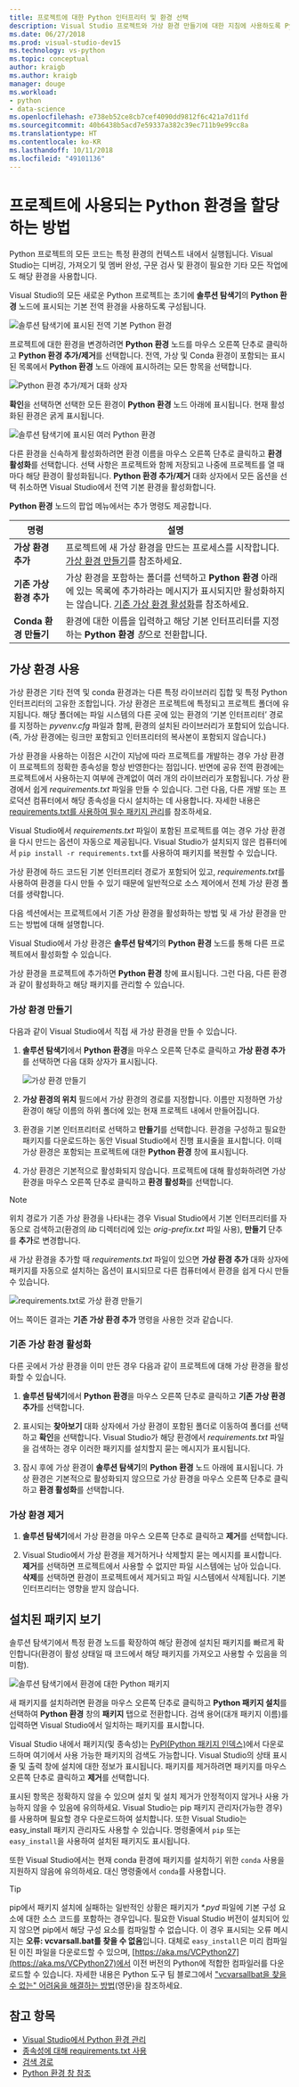 ```yaml
---
title: 프로젝트에 대한 Python 인터프리터 및 환경 선택
description: Visual Studio 프로젝트와 가상 환경 만들기에 대한 지침에 사용하도록 Python 환경을 할당하는 방법입니다.
ms.date: 06/27/2018
ms.prod: visual-studio-dev15
ms.technology: vs-python
ms.topic: conceptual
author: kraigb
ms.author: kraigb
manager: douge
ms.workload:
- python
- data-science
ms.openlocfilehash: e738eb52ce8cb7cef4090dd9812f6c421a7d11fd
ms.sourcegitcommit: 40b6438b5acd7e59337a382c39ec711b9e99cc8a
ms.translationtype: HT
ms.contentlocale: ko-KR
ms.lasthandoff: 10/11/2018
ms.locfileid: "49101136"
---
```

# <a name="how-to-assign-which-python-environment-is-used-for-a-project"></a>프로젝트에 사용되는 Python 환경을 할당하는 방법

Python 프로젝트의 모든 코드는 특정 환경의 컨텍스트 내에서 실행됩니다. Visual Studio는 디버깅, 가져오기 및 멤버 완성, 구문 검사 및 환경이 필요한 기타 모든 작업에도 해당 환경을 사용합니다.

Visual Studio의 모든 새로운 Python 프로젝트는 초기에 **솔루션 탐색기**의 **Python 환경** 노드에 표시되는 기본 전역 환경을 사용하도록 구성됩니다.

![솔루션 탐색기에 표시된 전역 기본 Python 환경](media/environments-project.png)

프로젝트에 대한 환경을 변경하려면 **Python 환경** 노드를 마우스 오른쪽 단추로 클릭하고 **Python 환경 추가/제거**를 선택합니다. 전역, 가상 및 Conda 환경이 포함되는 표시된 목록에서 **Python 환경** 노드 아래에 표시하려는 모든 항목을 선택합니다.

![Python 환경 추가/제거 대화 상자](media/environments-add-remove.png)

**확인**을 선택하면 선택한 모든 환경이 **Python 환경** 노드 아래에 표시됩니다. 현재 활성화된 환경은 굵게 표시됩니다.

![솔루션 탐색기에 표시된 여러 Python 환경](media/environments-project-multiple.png)

다른 환경을 신속하게 활성화하려면 환경 이름을 마우스 오른쪽 단추로 클릭하고 **환경 활성화**를 선택합니다. 선택 사항은 프로젝트와 함께 저장되고 나중에 프로젝트를 열 때마다 해당 환경이 활성화됩니다. **Python 환경 추가/제거** 대화 상자에서 모든 옵션을 선택 취소하면 Visual Studio에서 전역 기본 환경을 활성화합니다.

**Python 환경** 노드의 팝업 메뉴에서는 추가 명령도 제공합니다.

| 명령 | 설명 |
| --- | --- |
| **가상 환경 추가** | 프로젝트에 새 가상 환경을 만드는 프로세스를 시작합니다. [가상 환경 만들기](#create-a-virtual-environment)를 참조하세요. |
| **기존 가상 환경 추가** | 가상 환경을 포함하는 폴더를 선택하고 **Python 환경** 아래에 있는 목록에 추가하라는 메시지가 표시되지만 활성화하지는 않습니다. [기존 가상 환경 활성화](#activate-an-existing-virtual-environment)를 참조하세요. |
| **Conda 환경 만들기** | 환경에 대한 이름을 입력하고 해당 기본 인터프리터를 지정하는 **Python 환경** *창*으로 전환합니다. |

## <a name="use-virtual-environments"></a>가상 환경 사용

가상 환경은 기타 전역 및 conda 환경과는 다른 특정 라이브러리 집합 및 특정 Python 인터프리터의 고유한 조합입니다. 가상 환경은 프로젝트에 특정되고 프로젝트 폴더에 유지됩니다. 해당 폴더에는 파일 시스템의 다른 곳에 있는 환경의 ‘기본 인터프리터’ 경로를 지정하는 *pyvenv.cfg* 파일과 함께, 환경의 설치된 라이브러리가 포함되어 있습니다. (즉, 가상 환경에는 링크만 포함되고 인터프리터의 복사본이 포함되지 않습니다.) 

가상 환경을 사용하는 이점은 시간이 지남에 따라 프로젝트를 개발하는 경우 가상 환경이 프로젝트의 정확한 종속성을 항상 반영한다는 점입니다. 반면에 공유 전역 환경에는 프로젝트에서 사용하는지 여부에 관계없이 여러 개의 라이브러리가 포함됩니다. 가상 환경에서 쉽게 *requirements.txt* 파일을 만들 수 있습니다. 그런 다음, 다른 개발 또는 프로덕션 컴퓨터에서 해당 종속성을 다시 설치하는 데 사용합니다. 자세한 내용은 [requirements.txt를 사용하여 필수 패키지 관리](managing-required-packages-with-requirements-txt.md)를 참조하세요.

Visual Studio에서 *requirements.txt* 파일이 포함된 프로젝트를 여는 경우 가상 환경을 다시 만드는 옵션이 자동으로 제공됩니다. Visual Studio가 설치되지 않은 컴퓨터에서 `pip install -r requirements.txt`를 사용하여 패키지를 복원할 수 있습니다.

가상 환경에 하드 코드된 기본 인터프리터 경로가 포함되어 있고, *requirements.txt*를 사용하여 환경을 다시 만들 수 있기 때문에 일반적으로 소스 제어에서 전체 가상 환경 폴더를 생략합니다.

다음 섹션에서는 프로젝트에서 기존 가상 환경을 활성화하는 방법 및 새 가상 환경을 만드는 방법에 대해 설명합니다.

Visual Studio에서 가상 환경은 **솔루션 탐색기**의 **Python 환경** 노드를 통해 다른 프로젝트에서 활성화할 수 있습니다.

가상 환경을 프로젝트에 추가하면 **Python 환경** 창에 표시됩니다. 그런 다음, 다른 환경과 같이 활성화하고 해당 패키지를 관리할 수 있습니다.

### <a name="create-a-virtual-environment"></a>가상 환경 만들기

다음과 같이 Visual Studio에서 직접 새 가상 환경을 만들 수 있습니다.

1. **솔루션 탐색기**에서 **Python 환경**을 마우스 오른쪽 단추로 클릭하고 **가상 환경 추가**를 선택하면 다음 대화 상자가 표시됩니다.

    ![가상 환경 만들기](media/environments-add-virtual-1.png)

1. **가상 환경의 위치** 필드에서 가상 환경의 경로를 지정합니다. 이름만 지정하면 가상 환경이 해당 이름의 하위 폴더에 있는 현재 프로젝트 내에서 만들어집니다.

1. 환경을 기본 인터프리터로 선택하고 **만들기**를 선택합니다. 환경을 구성하고 필요한 패키지를 다운로드하는 동안 Visual Studio에서 진행 표시줄을 표시합니다. 이때 가상 환경은 포함되는 프로젝트에 대한 **Python 환경** 창에 표시됩니다.

1. 가상 환경은 기본적으로 활성화되지 않습니다. 프로젝트에 대해 활성화하려면 가상 환경을 마우스 오른쪽 단추로 클릭하고 **환경 활성화**를 선택합니다.

> [!Note]
> 위치 경로가 기존 가상 환경을 나타내는 경우 Visual Studio에서 기본 인터프리터를 자동으로 검색하고(환경의 *lib* 디렉터리에 있는 *orig-prefix.txt* 파일 사용), **만들기** 단추를 **추가**로 변경합니다.
>
> 새 가상 환경을 추가할 때 *requirements.txt* 파일이 있으면 **가상 환경 추가** 대화 상자에 패키지를 자동으로 설치하는 옵션이 표시되므로 다른 컴퓨터에서 환경을 쉽게 다시 만들 수 있습니다.
>
> ![requirements.txt로 가상 환경 만들기](media/environments-requirements-txt.png)
>
> 어느 쪽이든 결과는 **기존 가상 환경 추가** 명령을 사용한 것과 같습니다.

### <a name="activate-an-existing-virtual-environment"></a>기존 가상 환경 활성화

다른 곳에서 가상 환경을 이미 만든 경우 다음과 같이 프로젝트에 대해 가상 환경을 활성화할 수 있습니다.

1. **솔루션 탐색기**에서 **Python 환경**을 마우스 오른쪽 단추로 클릭하고 **기존 가상 환경 추가**를 선택합니다.

1. 표시되는 **찾아보기** 대화 상자에서 가상 환경이 포함된 폴더로 이동하여 폴더를 선택하고 **확인**을 선택합니다. Visual Studio가 해당 환경에서 *requirements.txt* 파일을 검색하는 경우 이러한 패키지를 설치할지 묻는 메시지가 표시됩니다.

1. 잠시 후에 가상 환경이 **솔루션 탐색기**의 **Python 환경** 노드 아래에 표시됩니다. 가상 환경은 기본적으로 활성화되지 않으므로 가상 환경을 마우스 오른쪽 단추로 클릭하고 **환경 활성화**를 선택합니다.

### <a name="remove-a-virtual-environment"></a>가상 환경 제거

1. **솔루션 탐색기**에서 가상 환경을 마우스 오른쪽 단추로 클릭하고 **제거**를 선택합니다.

1. Visual Studio에서 가상 환경을 제거하거나 삭제할지 묻는 메시지를 표시합니다. **제거**를 선택하면 프로젝트에서 사용할 수 없지만 파일 시스템에는 남아 있습니다. **삭제**를 선택하면 환경이 프로젝트에서 제거되고 파일 시스템에서 삭제됩니다. 기본 인터프리터는 영향을 받지 않습니다.

## <a name="view-installed-packages"></a>설치된 패키지 보기

솔루션 탐색기에서 특정 환경 노드를 확장하여 해당 환경에 설치된 패키지를 빠르게 확인합니다(환경이 활성 상태일 때 코드에서 해당 패키지를 가져오고 사용할 수 있음을 의미함).

![솔루션 탐색기에서 환경에 대한 Python 패키지](media/environments-installed-packages.png)

새 패키지를 설치하려면 환경을 마우스 오른쪽 단추로 클릭하고 **Python 패키지 설치**를 선택하여 **Python 환경** 창의 **패키지** 탭으로 전환합니다. 검색 용어(대개 패키지 이름)를 입력하면 Visual Studio에서 일치하는 패키지를 표시합니다.

Visual Studio 내에서 패키지(및 종속성)는 [PyPI(Python 패키지 인덱스)](https://pypi.org)에서 다운로드하며 여기에서 사용 가능한 패키지의 검색도 가능합니다. Visual Studio의 상태 표시줄 및 출력 창에 설치에 대한 정보가 표시됩니다. 패키지를 제거하려면 패키지를 마우스 오른쪽 단추로 클릭하고 **제거**를 선택합니다.

표시된 항목은 정확하지 않을 수 있으며 설치 및 설치 제거가 안정적이지 않거나 사용 가능하지 않을 수 있음에 유의하세요. Visual Studio는 pip 패키지 관리자(가능한 경우)를 사용하며 필요할 경우 다운로드하여 설치합니다. 또한 Visual Studio는 easy_install 패키지 관리자도 사용할 수 있습니다. 명령줄에서 `pip` 또는 `easy_install`을 사용하여 설치된 패키지도 표시됩니다.

또한 Visual Studio에서는 현재 conda 환경에 패키지를 설치하기 위한 `conda` 사용을 지원하지 않음에 유의하세요. 대신 명령줄에서 `conda`를 사용합니다.

> [!Tip]
> pip에서 패키지 설치에 실패하는 일반적인 상황은 패키지가 *\*.pyd* 파일에 기본 구성 요소에 대한 소스 코드를 포함하는 경우입니다. 필요한 Visual Studio 버전이 설치되어 있지 않으면 pip에서 해당 구성 요소를 컴파일할 수 없습니다. 이 경우 표시되는 오류 메시지는 **오류: vcvarsall.bat를 찾을 수 없음**입니다. 대체로 `easy_install`은 미리 컴파일된 이진 파일을 다운로드할 수 있으며, [https://aka.ms/VCPython27](https://aka.ms/VCPython27)에서 이전 버전의 Python에 적합한 컴파일러를 다운로드할 수 있습니다. 자세한 내용은 Python 도구 팀 블로그에서 ["vcvarsallbat을 찾을 수 없는" 어려움을 해결하는 방법](https://blogs.msdn.microsoft.com/pythonengineering/2016/04/11/unable-to-find-vcvarsall-bat/)(영문)을 참조하세요.

## <a name="see-also"></a>참고 항목

- [Visual Studio에서 Python 환경 관리](managing-python-environments-in-visual-studio.md)
- [종속성에 대해 requirements.txt 사용](managing-required-packages-with-requirements-txt.md)
- [검색 경로](search-paths.md)
- [Python 환경 창 참조](python-environments-window-tab-reference.md)
